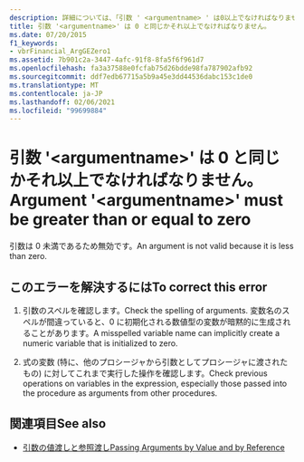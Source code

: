```yaml
---
description: 詳細については、「引数 ' <argumentname> ' は0以上でなければなりません」を参照してください。
title: 引数 '<argumentname>' は 0 と同じかそれ以上でなければなりません。
ms.date: 07/20/2015
f1_keywords:
- vbrFinancial_ArgGEZero1
ms.assetid: 7b901c2a-3447-4afc-91f8-8fa5f6f961d7
ms.openlocfilehash: fa3a37588e0fcfab75d26bdde98fa787902afb92
ms.sourcegitcommit: ddf7edb67715a5b9a45e3dd44536dabc153c1de0
ms.translationtype: MT
ms.contentlocale: ja-JP
ms.lasthandoff: 02/06/2021
ms.locfileid: "99699884"
---
```

# <a name="argument-argumentname-must-be-greater-than-or-equal-to-zero"></a><span data-ttu-id="ea4f3-103">引数 '\<argumentname>' は 0 と同じかそれ以上でなければなりません。</span><span class="sxs-lookup"><span data-stu-id="ea4f3-103">Argument '\<argumentname>' must be greater than or equal to zero</span></span>

<span data-ttu-id="ea4f3-104">引数は 0 未満であるため無効です。</span><span class="sxs-lookup"><span data-stu-id="ea4f3-104">An argument is not valid because it is less than zero.</span></span>  
  
## <a name="to-correct-this-error"></a><span data-ttu-id="ea4f3-105">このエラーを解決するには</span><span class="sxs-lookup"><span data-stu-id="ea4f3-105">To correct this error</span></span>  
  
1. <span data-ttu-id="ea4f3-106">引数のスペルを確認します。</span><span class="sxs-lookup"><span data-stu-id="ea4f3-106">Check the spelling of arguments.</span></span> <span data-ttu-id="ea4f3-107">変数名のスペルが間違っていると、0 に初期化される数値型の変数が暗黙的に生成されることがあります。</span><span class="sxs-lookup"><span data-stu-id="ea4f3-107">A misspelled variable name can implicitly create a numeric variable that is initialized to zero.</span></span>  
  
2. <span data-ttu-id="ea4f3-108">式の変数 (特に、他のプロシージャから引数としてプロシージャに渡されたもの) に対してこれまで実行した操作を確認します。</span><span class="sxs-lookup"><span data-stu-id="ea4f3-108">Check previous operations on variables in the expression, especially those passed into the procedure as arguments from other procedures.</span></span>  
  
## <a name="see-also"></a><span data-ttu-id="ea4f3-109">関連項目</span><span class="sxs-lookup"><span data-stu-id="ea4f3-109">See also</span></span>

- [<span data-ttu-id="ea4f3-110">引数の値渡しと参照渡し</span><span class="sxs-lookup"><span data-stu-id="ea4f3-110">Passing Arguments by Value and by Reference</span></span>](../programming-guide/language-features/procedures/passing-arguments-by-value-and-by-reference.md)
